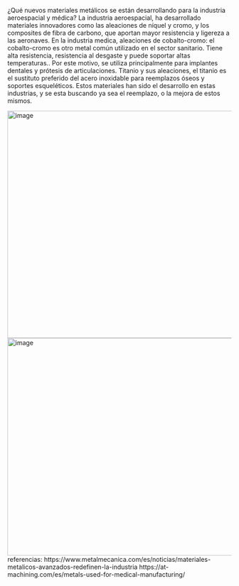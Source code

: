 ¿Qué nuevos materiales metálicos se están desarrollando para la industria aeroespacial y médica?
La industria aeroespacial, ha desarrollado materiales innovadores como las aleaciones de níquel y cromo, y los composites de fibra de carbono, que aportan mayor resistencia y ligereza a las aeronaves.
En la industria medica, aleaciones de cobalto-cromo: el cobalto-cromo es otro metal común utilizado en el sector sanitario. Tiene alta resistencia, resistencia al desgaste y puede soportar altas temperaturas.. Por este motivo, se utiliza principalmente para implantes dentales y prótesis de articulaciones.
Titanio y sus aleaciones, el titanio es el sustituto preferido del acero inoxidable para reemplazos óseos y soportes esqueléticos. 
Estos materiales han sido el desarrollo en estas industrias, y se esta buscando ya sea el reemplazo, o la mejora de estos mismos.

<img width="768" height="512" alt="image" src="https://github.com/user-attachments/assets/fc928383-9067-4753-9843-4af6724c3085" />
<img width="1140" height="490" alt="image" src="https://github.com/user-attachments/assets/4c680466-57ef-46bf-8560-615fd899c1ce" />
referencias: https://www.metalmecanica.com/es/noticias/materiales-metalicos-avanzados-redefinen-la-industria
https://at-machining.com/es/metals-used-for-medical-manufacturing/
